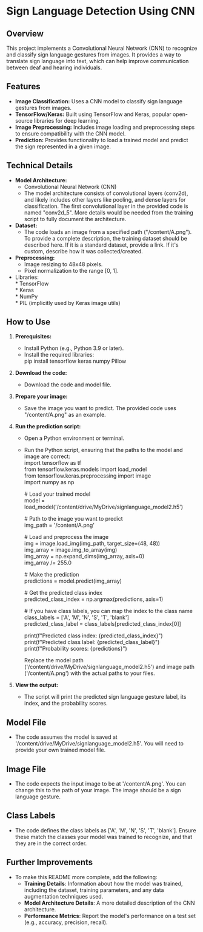 # **Sign Language Detection Using CNN**

## **Overview**

This project implements a Convolutional Neural Network (CNN) to recognize and classify sign language gestures from images. It provides a way to translate sign language into text, which can help improve communication between deaf and hearing individuals.

## **Features**

* **Image Classification:** Uses a CNN model to classify sign language gestures from images.  
* **TensorFlow/Keras:** Built using TensorFlow and Keras, popular open-source libraries for deep learning.  
* **Image Preprocessing:** Includes image loading and preprocessing steps to ensure compatibility with the CNN model.  
* **Prediction:** Provides functionality to load a trained model and predict the sign represented in a given image.

## **Technical Details**

* **Model Architecture:**  
  * Convolutional Neural Network (CNN)  
  * The model architecture consists of convolutional layers (conv2d), and likely includes other layers like pooling, and dense layers for classification. The first convolutional layer in the provided code is named "conv2d\_5". More details would be needed from the training script to fully document the architecture.  
* **Dataset:**  
  * The code loads an image from a specified path ("/content/A.png"). To provide a complete description, the training dataset should be described here. If it is a standard dataset, provide a link. If it's custom, describe how it was collected/created.  
* **Preprocessing:**  
  * Image resizing to 48x48 pixels.  
  * Pixel normalization to the range \[0, 1\].  
* Libraries:  
  \* TensorFlow  
  \* Keras  
  \* NumPy  
  \* PIL (implicitly used by Keras image utils)

## **How to Use**

1. **Prerequisites:**  
   * Install Python (e.g., Python 3.9 or later).  
   * Install the required libraries:  
     pip install tensorflow keras numpy Pillow

2. **Download the code:**  
   * Download the code and model file.  
3. **Prepare your image:**  
   * Save the image you want to predict. The provided code uses "/content/A.png" as an example.  
4. **Run the prediction script:**  
   * Open a Python environment or terminal.  
   * Run the Python script, ensuring that the paths to the model and image are correct:  
     import tensorflow as tf  
     from tensorflow.keras.models import load\_model  
     from tensorflow.keras.preprocessing import image  
     import numpy as np

     \# Load your trained model  
     model \= load\_model('/content/drive/MyDrive/signlanguage\_model2.h5')

     \# Path to the image you want to predict  
     img\_path \= '/content/A.png'

     \# Load and preprocess the image  
     img \= image.load\_img(img\_path, target\_size=(48, 48))  
     img\_array \= image.img\_to\_array(img)  
     img\_array \= np.expand\_dims(img\_array, axis=0)  
     img\_array /= 255.0

     \# Make the prediction  
     predictions \= model.predict(img\_array)

     \# Get the predicted class index  
     predicted\_class\_index \= np.argmax(predictions, axis=1)

     \# If you have class labels, you can map the index to the class name  
     class\_labels \= \['A', 'M', 'N', 'S', 'T', 'blank'\]  
     predicted\_class\_label \= class\_labels\[predicted\_class\_index\[0\]\]

     print(f"Predicted class index: {predicted\_class\_index}")  
     print(f"Predicted class label: {predicted\_class\_label}")  
     print(f"Probability scores: {predictions}")

     Replace the model path ('/content/drive/MyDrive/signlanguage\_model2.h5') and image path ('/content/A.png') with the actual paths to your files.  
5. **View the output:**  
   * The script will print the predicted sign language gesture label, its index, and the probability scores.

## **Model File**

* The code assumes the model is saved at '/content/drive/MyDrive/signlanguage\_model2.h5'. You will need to provide your own trained model file.

## **Image File**

* The code expects the input image to be at '/content/A.png'. You can change this to the path of your image. The image should be a sign language gesture.

## **Class Labels**

* The code defines the class labels as \['A', 'M', 'N', 'S', 'T', 'blank'\]. Ensure these match the classes your model was trained to recognize, and that they are in the correct order.

## **Further Improvements**

* To make this README more complete, add the following:  
  * **Training Details**: Information about how the model was trained, including the dataset, training parameters, and any data augmentation techniques used.  
  * **Model Architecture Details**: A more detailed description of the CNN architecture.  
  * **Performance Metrics**: Report the model's performance on a test set (e.g., accuracy, precision, recall).
